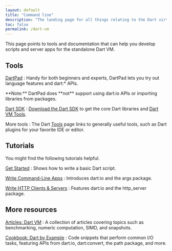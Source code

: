 ```yaml
---
layout: default
title: "Command line"
description: "The landing page for all things relating to the Dart virtual machine (Dart VM)"
toc: false
permalink: /dart-vm
---
```


This page points to tools and documentation
that can help you develop scripts and server apps
for the standalone Dart VM.

## Tools

[DartPad](/tools/dartpad)
: Handy for both beginners and experts,
  DartPad lets you try out language features and dart:* APIs.

  <aside class="alert alert-info" markdown="1">
    **Note:** DartPad does **not** support using dart:io APIs or
    importing libraries from packages.
  </aside>

[Dart SDK](/tools/sdk)
: [Download the Dart SDK](/install) to get the core Dart
  libraries and [Dart VM Tools](/dart-vm/tools).

More tools
: The Dart [Tools](/tools) page links to generally useful tools,
  such as Dart plugins for your favorite IDE or editor.

## Tutorials

You might find the following tutorials helpful.

[Get Started](/tutorials/dart-vm/get-started)
: Shows how to write a basic Dart script.

[Write Command-Line Apps](/tutorials/dart-vm/cmdline)
: Introduces dart:io and the args package.

[Write HTTP Clients & Servers](/tutorials/dart-vm/httpserver)
: Features dart:io and the http_server package.

## More resources

[Articles: Dart VM](/articles/dart-vm)
: A collection of articles covering topics such as benchmarking,
  numeric computation, SIMD, and snapshots.

[Cookbook: Dart by Example](/dart-vm/dart-by-example)
: Code snippets that perform common I/O tasks, featuring APIs from
  dart:io, dart:convert, the path package, and more.

